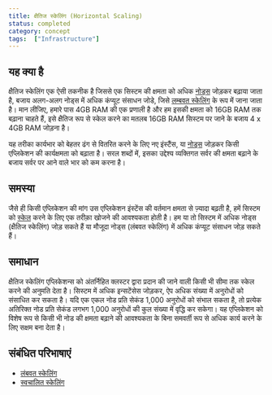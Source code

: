 ```yaml
---
title: क्षैतिज स्केलिंग (Horizontal Scaling)
status: completed
category: concept
tags:  ["Infrastructure"]
---
```


## यह क्या है

क्षैतिज स्केलिंग एक ऐसी तकनीक है जिससे एक सिस्टम की क्षमता को अधिक [नोड्स](/nodes/) जोड़कर बढ़ाया जाता है, 
बजाय अलग-अलग नोड्स में अधिक कंप्यूट संसाधन जोडे, जिसे [लम्बवत स्केलिंग](/vertical-scaling/) के रूप में जाना जाता है। 
मान लीजिए, हमारे पास 4GB RAM की एक प्रणाली है और हम इसकी क्षमता को 16GB RAM तक बढ़ाना चाहते हैं, 
इसे क्षैतिज रूप से स्केल करने का मतलब 16GB RAM सिस्टम पर जाने के बजाय 4 x 4GB RAM जोड़ना है।

यह तरीका कार्यभार को बेहतर ढंग से वितरित करने के लिए नए इंस्टैंस, या [नोड्स](/nodes/) जोड़कर किसी एप्लिकेशन की कार्यक्षमता को बढ़ाता है। 
सरल शब्दों में, इसका उद्देश्य व्यक्तिगत सर्वर की क्षमता बढ़ाने के बजाय सर्वर पर आने वाले भार को कम करना है।

## समस्या

जैसे ही किसी एप्लिकेशन की मांग उस एप्लिकेशन इंस्टेंस की वर्तमान क्षमता से ज़्यादा बढ़ती है, 
हमें सिस्टम को [स्केल](/scalability/) करने के लिए एक तरीक़ा खोजने की आवश्यकता होती है। हम या तो सिस्टम में 
अधिक नोड्स (क्षैतिज स्केलिंग) जोड़ सकते हैं या मौजूदा नोड्स (लंबवत स्केलिंग) में अधिक कंप्यूट संसाधन जोड़ सकते हैं।

## समाधान

क्षैतिज स्केलिंग एप्लिकेशन्स को अंतर्निहित क्लस्टर द्वारा प्रदान की जाने वाली किसी भी सीमा तक स्केल करने की अनुमति देता है। 
सिस्टम में अधिक इन्सटेंसेस जोड़कर, ऐप अधिक संख्या में अनुरोधों को संसाधित कर सकता है। 
यदि एक एकल नोड प्रति सेकंड 1,000 अनुरोधों को संभाल सकता है, तो प्रत्येक अतिरिक्त नोड प्रति सेकंड 
लगभग 1,000 अनुरोधों की कुल संख्या में वृद्धि कर सकेगा।  यह एप्लिकेशन को विशेष रूप से किसी भी नोड की क्षमता बढ़ाने की 
आवश्यकता के बिना समवर्ती रूप से अधिक कार्य करने के लिए सक्षम बना देता है।

## संबंधित परिभाषाएं 

* [लंबवत स्केलिंग](/vertical-scaling/)
* [स्वचालित स्केलिंग](/auto-scaling/)

